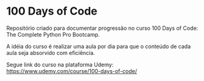 # 100 Days of Code

Repositório criado para documentar progressão no curso 100 Days of Code: The Complete Python Pro Bootcamp.

A idéia do curso é realizar uma aula por dia para que o conteúdo de cada aula seja absorvido com eficiência.

Segue link do curso na plataforma Udemy: https://www.udemy.com/course/100-days-of-code/
